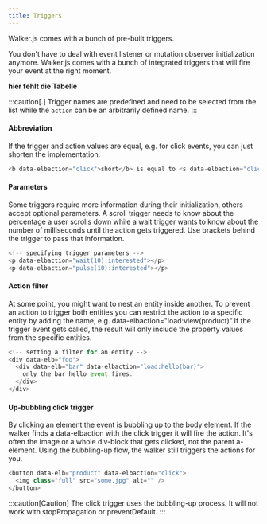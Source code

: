 ```yaml
---
title: Triggers
---
```


Walker.js comes with a bunch of pre-built triggers.

You don't have to deal with event listener or mutation observer initialization anymore. Walker.js comes with a bunch of integrated triggers that will fire your event at the right moment.

<b>hier fehlt die Tabelle</b>

:::caution[.]
Trigger names are predefined and need to be selected from the list while the `action` can be an arbitrarily defined name.
:::

#### Abbreviation

If the trigger and action values are equal, e.g. for click events, you can just shorten the implementation:

```js
<b data-elbaction="click">short</b> is equal to <s data-elbaction="click:click">long</s>
```

#### Parameters

Some triggers require more information during their initialization, others accept optional parameters. A scroll trigger needs to know about the percentage a user scrolls down while a wait trigger wants to know about the number of milliseconds until the action gets triggered. Use brackets behind the trigger to pass that information.

```js
<!-- specifying trigger parameters -->
<p data-elbaction="wait(10):interested"></p>
<p data-elbaction="pulse(10):interested"></p>
```

#### Action filter

At some point, you might want to nest an entity inside another. To prevent an action to trigger both entities you can restrict the action to a specific entity by adding the name, e.g. data-elbaction="load:view(product)".If the trigger event gets called, the result will only include the property values from the specific entities.

```js
<!-- setting a filter for an entity -->
<div data-elb="foo">
  <div data-elb="bar" data-elbaction="load:hello(bar)">
    only the bar hello event fires.
  </div>
</div>
```

#### Up-bubbling click trigger

By clicking an element the event is bubbling up to the body element. If the walker finds a data-elbaction with the click trigger it will fire the action. It's often the image or a whole div-block that gets clicked, not the parent a-element. Using the bubbling-up flow, the walker still triggers the actions for you.

```js
<button data-elb="product" data-elbaction="click">
  <img class="full" src="some.jpg" alt="" />
</button>
```

:::caution[Caution]
The click trigger uses the bubbling-up process. It will not work with stopPropagation or preventDefault.
:::